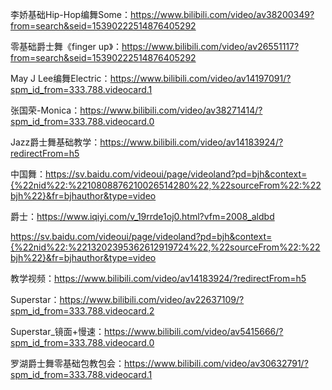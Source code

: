 李娇基础Hip-Hop编舞Some：https://www.bilibili.com/video/av38200349?from=search&seid=15390222514876405292

零基础爵士舞《finger up》：https://www.bilibili.com/video/av26551117?from=search&seid=15390222514876405292

May J Lee编舞Electric：https://www.bilibili.com/video/av14197091/?spm_id_from=333.788.videocard.1

张国荣-Monica：https://www.bilibili.com/video/av38271414/?spm_id_from=333.788.videocard.0

Jazz爵士舞基础教学：https://www.bilibili.com/video/av14183924/?redirectFrom=h5

中国舞：https://sv.baidu.com/videoui/page/videoland?pd=bjh&context={%22nid%22:%2210808876210026514280%22,%22sourceFrom%22:%22bjh%22}&fr=bjhauthor&type=video

爵士：https://www.iqiyi.com/v_19rrde1oj0.html?vfm=2008_aldbd

https://sv.baidu.com/videoui/page/videoland?pd=bjh&context={%22nid%22:%2213202395362612919724%22,%22sourceFrom%22:%22bjh%22}&fr=bjhauthor&type=video

教学视频：https://www.bilibili.com/video/av14183924/?redirectFrom=h5

Superstar：https://www.bilibili.com/video/av22637109/?spm_id_from=333.788.videocard.2

Superstar_镜面+慢速：https://www.bilibili.com/video/av5415666/?spm_id_from=333.788.videocard.0

罗湖爵士舞零基础包教包会：https://www.bilibili.com/video/av30632791/?spm_id_from=333.788.videocard.1